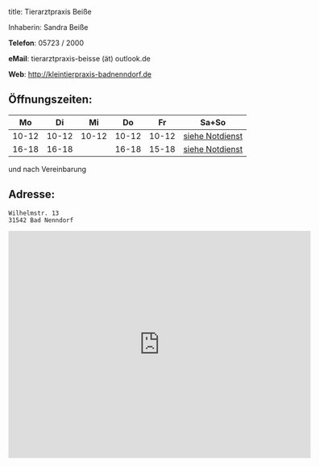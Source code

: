 title: Tierarztpraxis Beiße

Inhaberin: Sandra Beiße

**Telefon**:   05723 / 2000

**eMail**: tierarztpraxis-beisse (ät) outlook.de

**Web**: <http://kleintierpraxis-badnenndorf.de>


Öffnungszeiten:
---------------

|  Mo   |  Di   |  Mi   |  Do   |  Fr   |           Sa+So                      |
| ----- | ----- | ----- | ----- | ----- | ------------------------------------ |
| 10-12 | 10-12 | 10-12 | 10-12 | 10-12 | [siehe Notdienst](../notdienst.html) |
| 16-18 | 16-18 |       | 16-18 | 15-18 | [siehe Notdienst](../notdienst.html) |

und nach Vereinbarung

Adresse:
---------

    Wilhelmstr. 13
    31542 Bad Nenndorf

<iframe src="https://www.google.com/maps/embed?pb=!1m18!1m12!1m3!1d38996.371706393635!2d9.36468015717906!3d52.34732951198997!2m3!1f0!2f0!3f0!3m2!1i1024!2i768!4f13.1!3m3!1m2!1s0x47b07f5eb34332c3%3A0xc5652b4e6185ad4c!2sDr.med.vet.+Sandra+Bei%C3%9Fe+Tier%C3%A4rztin!5e0!3m2!1sde!2sde!4v1455277107273" width="600" height="450" frameborder="0" style="border:0" allowfullscreen></iframe>
